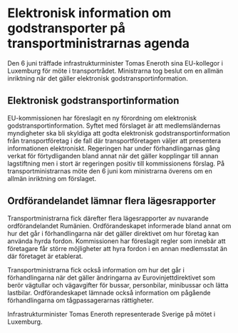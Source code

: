 # Elektronisk information om godstransporter på transportministrarnas agenda

Den 6 juni träffade infrastrukturminister Tomas Eneroth sina EU-kollegor i Luxemburg för möte i transportrådet. Ministrarna tog beslut om en allmän inriktning när det gäller elektronisk godstransportinformation.

## Elektronisk godstransportinformation

EU-kommissionen har föreslagit en ny förordning om elektronisk godstransportinformation. Syftet med förslaget är att medlemsländernas myndigheter ska bli skyldiga att godta elektronisk godstransportinformation från transportföretag i de fall där transportföretagen väljer att presentera informationen elektroniskt. Regeringen har under förhandlingarnas gång verkat för förtydliganden bland annat när det gäller kopplingar till annan lagstiftning men i stort är regeringen positiv till kommissionens förslag. På transportministrarnas möte den 6 juni kom ministrarna överens om en allmän inriktning om förslaget.

## Ordförandelandet lämnar flera lägesrapporter

Transportministrarna fick därefter flera lägesrapporter av nuvarande ordförandelandet Rumänien. Ordförandeskapet informerade bland annat om hur det går i förhandlingarna när det gäller direktivet om hur företag kan använda hyrda fordon. Kommissionen har föreslagit regler som innebär att företagare får större möjligheter att hyra fordon i en annan medlemsstat än där företaget är etablerat.

Transportministrarna fick också information om hur det går i förhandlingarna när det gäller ändringarna av Eurovinjettdirektivet som berör vägtullar och vägavgifter för bussar, personbilar, minibussar och lätta lastbilar. Ordförandeskapet lämnade också information om pågående förhandlingarna om tågpassagerarnas rättigheter.

Infrastrukturminister Tomas Eneroth representerade Sverige på mötet i Luxemburg.
